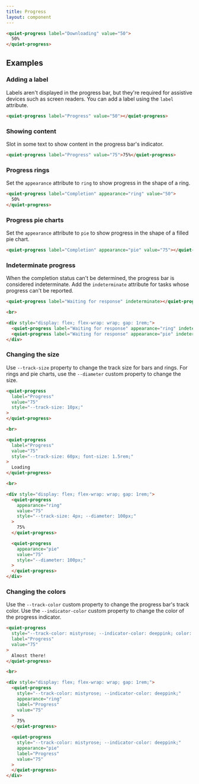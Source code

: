 ```yaml
---
title: Progress
layout: component
---
```


```html {.example}
<quiet-progress label="Downloading" value="50">
  50%
</quiet-progress>
```

## Examples

### Adding a label

Labels aren't displayed in the progress bar, but they're required for assistive devices such as screen readers. You can add a label using the `label` attribute.

```html {.example}
<quiet-progress label="Progress" value="50"></quiet-progress>
```

### Showing content

Slot in some text to show content in the progress bar's indicator.

```html {.example}
<quiet-progress label="Progress" value="75">75%</quiet-progress>
```

### Progress rings

Set the `appearance` attribute to `ring` to show progress in the shape of a ring.

```html {.example .flex-row}
<quiet-progress label="Completion" appearance="ring" value="50">
  50%
</quiet-progress>
```

### Progress pie charts

Set the `appearance` attribute to `pie` to show progress in the shape of a filled pie chart.

```html {.example .flex-row}
<quiet-progress label="Completion" appearance="pie" value="75"></quiet-progress>
```

### Indeterminate progress

When the completion status can't be determined, the progress bar is considered indeterminate. Add the `indeterminate` attribute for tasks whose progress can't be reported.

```html {.example}
<quiet-progress label="Waiting for response" indeterminate></quiet-progress>

<br>

<div style="display: flex; flex-wrap: wrap; gap: 1rem;">
  <quiet-progress label="Waiting for response" appearance="ring" indeterminate></quiet-progress>
  <quiet-progress label="Waiting for response" appearance="pie" indeterminate></quiet-progress>
</div>
```

### Changing the size

Use `--track-size` property to change the track size for bars and rings. For rings and pie charts, use the `--diameter` custom property to change the size.

```html {.example}
<quiet-progress 
  label="Progress"
  value="75"
  style="--track-size: 10px;"
>
</quiet-progress>

<br>

<quiet-progress 
  label="Progress"
  value="75"
  style="--track-size: 60px; font-size: 1.5rem;"
>
  Loading
</quiet-progress>

<br>

<div style="display: flex; flex-wrap: wrap; gap: 1rem;">
  <quiet-progress 
    appearance="ring"
    value="75"
    style="--track-size: 4px; --diameter: 100px;"
  >
    75%
  </quiet-progress>

  <quiet-progress 
    appearance="pie"
    value="75"
    style="--diameter: 100px;"
  >
  </quiet-progress>
</div>
```

### Changing the colors

Use the `--track-color` custom property to change the progress bar's track color. Use the `--indicator-color` custom property to change the color of the progress indicator.

```html {.example}
<quiet-progress 
  style="--track-color: mistyrose; --indicator-color: deeppink; color: white;"
  label="Progress" 
  value="75"
>
  Almost there!
</quiet-progress>

<br>

<div style="display: flex; flex-wrap: wrap; gap: 1rem;">
  <quiet-progress 
    style="--track-color: mistyrose; --indicator-color: deeppink;"
    appearance="ring"
    label="Progress" 
    value="75"
  >
    75%
  </quiet-progress>

  <quiet-progress 
    style="--track-color: mistyrose; --indicator-color: deeppink;"
    appearance="pie"
    label="Progress" 
    value="75"
  >
  </quiet-progress>
</div>
```

